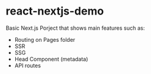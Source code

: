 # react-nextjs-demo

Basic Next.js Porject that shows main features such as:

- Routing on Pages folder
- SSR
- SSG
- Head Component (metadata)
- API routes
